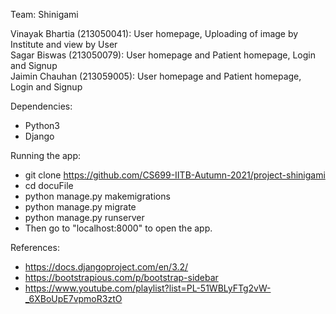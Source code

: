 Team: Shinigami

Vinayak Bhartia (213050041): User homepage, Uploading of image by Institute and view by User <br />
Sagar Biswas (213050079): User homepage and Patient homepage, Login and Signup <br />
Jaimin Chauhan (213059005): User homepage and Patient homepage, Login and Signup <br />

Dependencies:
-    Python3
-    Django

Running the app:
- git clone https://github.com/CS699-IITB-Autumn-2021/project-shinigami
- cd docuFile
-	python manage.py makemigrations
-	python manage.py migrate
-	python manage.py runserver
-	Then go to "localhost:8000" to open the app.

References:
- https://docs.djangoproject.com/en/3.2/
- https://bootstrapious.com/p/bootstrap-sidebar
- https://www.youtube.com/playlist?list=PL-51WBLyFTg2vW-_6XBoUpE7vpmoR3ztO
